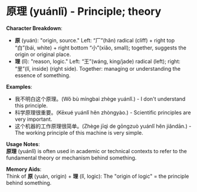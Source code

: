 # **原理 (yuánlǐ) - Principle; theory**

**Character Breakdown**:  
- **原** (yuán): "origin, source." Left: “厂”(hǎn) radical (cliff) + right top “白”(bái, white) + right bottom “小”(xiǎo, small); together, suggests the origin or original place.  
- **理** (lǐ): "reason, logic." Left: “王”(wáng, king/jade) radical (left); right: “里”(lǐ, inside) (right side). Together: managing or understanding the essence of something.

**Examples**:  
- 我不明白这个原理。(Wǒ bù míngbai zhège yuánlǐ.) - I don't understand this principle.  
- 科学原理很重要。(Kēxué yuánlǐ hěn zhòngyào.) - Scientific principles are very important.  
- 这个机器的工作原理很简单。(Zhège jīqì de gōngzuò yuánlǐ hěn jiǎndān.) - The working principle of this machine is very simple.

**Usage Notes**:  
**原理** (yuánlǐ) is often used in academic or technical contexts to refer to the fundamental theory or mechanism behind something.

**Memory Aids**:  
Think of **原** (yuán, origin) + **理** (lǐ, logic): The "origin of logic" = the principle behind something.